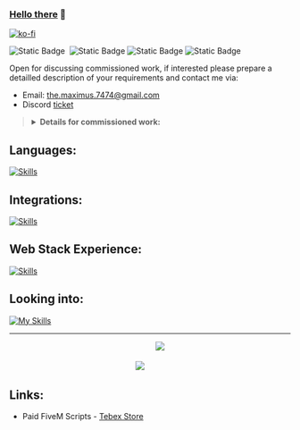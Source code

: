 ### [Hello there](https://i.giphy.com/xTiIzJSKB4l7xTouE8.webp) 👋

[![ko-fi](https://ko-fi.com/img/githubbutton_sm.svg)](https://ko-fi.com/Y8Y1WM2E6)

![Static Badge](https://img.shields.io/badge/Spoken%20Languages-636363)&nbsp;&nbsp;![Static Badge](https://img.shields.io/badge/English-012169)&nbsp;![Static Badge](https://img.shields.io/badge/Français-ce1127)&nbsp;![Static Badge](https://img.shields.io/badge/Deutsch-ffce00) 

Open for discussing commissioned work, if interested please prepare a detailled description of your requirements and contact me via:
* Email: <a href="mailto:the.maximus.7474@gmail.com">the.maximus.7474@gmail.com</a>
* Discord [ticket](https://discord.gg/PF2g8BfX9g)


> <details>
> <summary><b>Details for commissioned work:</b></summary>
>  Any sort of project has it's requirements, some will be based on decisions others will be imposed. These are very important when working on a project for someone else, not having clear requirements or not caring about them will lead to longer development times, higher costs and potential wasted time.
>  
> ### Requirements that are good to have:
> <li><b>Tech Stack</b>: What technologies do you want or need to use?</li>
> <li><b>Designs</b>: What's the wanted design ? What is the main colour theme, style (minimalist, futurist, etc...) ?</li>
> </details> 

## Languages:
[![Skills](https://skills.syvixor.com/api/icons?perline=15&i=python,html,css3,javascript,typescript,lua)](https://github.com/syvixor/skills-icons)
## Integrations:
[![Skills](https://skills.syvixor.com/api/icons?perline=15&i=mariadb,postgresql,sqlite,prisma,github,githubactions,discordjs,pnpm)](https://github.com/syvixor/skills-icons)
## Web Stack Experience:
[![Skills](https://skills.syvixor.com/api/icons?perline=15&i=ejs,reactjs,expressjs,django,chakraui,shadcnui,tailwindcss)](https://github.com/syvixor/skills-icons)
## Looking into:
[![My Skills](https://skills.syvixor.com/api/icons?perline=15&i=docker,rust,tauri&theme=dark)](https://github.com/syvixor/skills-icons)

<hr style="border-radius: 50px";>
<p align="center">
  <img src="https://github-readme-stats.vercel.app/api?username=Maximus7474&show_icons=true&theme=dark&show=reviews,prs_merged_percentage&hide_border=true" />
  &nbsp;&nbsp;&nbsp;
  <img src="https://github-readme-stats.vercel.app/api/top-langs/?username=Maximus7474&layout=compact&hide_border=true&theme=dark&langs_count=8&hide=batchfile,shell" style="margin-bottom: 2.5em;"/>
</p>

## Links:
- Paid FiveM Scripts - [Tebex Store](https://maximus-scripts.tebex.io/category/2765572)
